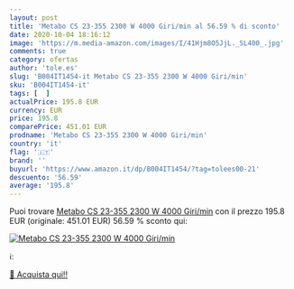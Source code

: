 ```yaml
---
layout: post
title: 'Metabo CS 23-355 2300 W 4000 Giri/min al 56.59 % di sconto'
date: 2020-10-04 18:16:12
image: 'https://m.media-amazon.com/images/I/41Hjm8O5JjL._SL400_.jpg'
comments: true
category: ofertas
author: 'tole.es'
slug: 'B004IT1454-it Metabo CS 23-355 2300 W 4000 Giri/min'
sku: 'B004IT1454-it'
tags: [  ]
actualPrice: 195.8 EUR
currency: EUR
price: 195.8
comparePrice: 451.01 EUR
prodname: 'Metabo CS 23-355 2300 W 4000 Giri/min'
country: 'it'
flag: '🇮🇹'
brand: ''
buyurl: 'https://www.amazon.it/dp/B004IT1454/?tag=tolees00-21'
descuento: '56.59'
average: '195.8'
---
```


Puoi trovare [Metabo CS 23-355 2300 W 4000 Giri/min](https://www.amazon.it/dp/B004IT1454/?tag=tolees00-21) con il prezzo 195.8 EUR (originale: 451.01 EUR) 56.59 % sconto qui:

[![Metabo CS 23-355 2300 W 4000 Giri/min](https://m.media-amazon.com/images/I/41Hjm8O5JjL._SL400_.jpg)](https://www.amazon.it/dp/B004IT1454/?tag=tolees00-21)

ℹ️:


[🛒 Acquista qui!!](https://www.amazon.it/dp/B004IT1454/?tag=tolees00-21)
